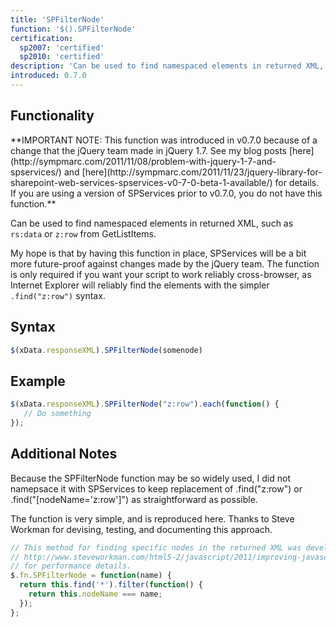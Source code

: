 ```yaml
---
title: 'SPFilterNode'
function: '$().SPFilterNode'
certification:
  sp2007: 'certified'
  sp2010: 'certified'
description: 'Can be used to find namespaced elements in returned XML, such as rs:data or z:row from GetListItems.'
introduced: 0.7.0
---
```


## Functionality

<div class="alert alert-danger">**IMPORTANT NOTE: This function was introduced in v0.7.0 because of a change that the jQuery team made in jQuery 1.7. See my blog posts [here](http://sympmarc.com/2011/11/08/problem-with-jquery-1-7-and-spservices/) and [here](http://sympmarc.com/2011/11/23/jquery-library-for-sharepoint-web-services-spservices-v0-7-0-beta-1-available/) for details. If you are using a version of SPServices prior to v0.7.0, you do not have this function.**</div>

Can be used to find namespaced elements in returned XML, such as `rs:data` or `z:row` from GetListItems.

My hope is that by having this function in place, SPServices will be a bit more future-proof against changes made by the jQuery team. The function is only required if you want your script to work reliably cross-browser, as Internet Explorer will reliably find the elements with the simpler `.find("z:row")` syntax.

## Syntax

``` javascript
$(xData.responseXML).SPFilterNode(somenode)
```

## Example

``` javascript
$(xData.responseXML).SPFilterNode("z:row").each(function() {
   // Do something
});
```

## Additional Notes

Because the SPFilterNode function may be so widely used, I did not namepsace it with SPServices to keep replacement of .find("z:row") or .find("[nodeName='z:row']") as straightforward as possible.

The function is very simple, and is reproduced here. Thanks to Steve Workman for devising, testing, and documenting this approach.

``` javascript
// This method for finding specific nodes in the returned XML was developed by Steve Workman. See his blog post
// http://www.steveworkman.com/html5-2/javascript/2011/improving-javascript-xml-node-finding-performance-by-2000/
// for performance details.
$.fn.SPFilterNode = function(name) {
  return this.find('*').filter(function() {
    return this.nodeName === name;
  });
};
```
